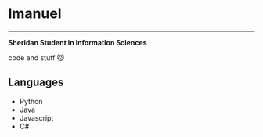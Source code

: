 # Imanuel
---
**Sheridan Student in Information Sciences**

code and stuff 😼

Languages
---
- Python
- Java
- Javascript
- C#
